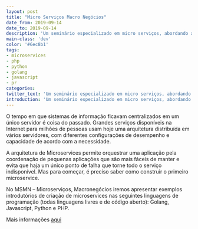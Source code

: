 ```yaml
---
layout: post
title: "Micro Serviços Macro Negócios"
date_from: 2019-09-14
date_to: 2019-09-14
description: 'Um seminário especializado em micro serviços, abordando arquitetura e implementação.'
main-class: 'dev'
color: '#6ec8b1'
tags:
- microservices
- php
- python
- golang
- javascript
- pr
categories:
twitter_text: 'Um seminário especializado em micro serviços, abordando arquitetura e implementação.'
introduction: 'Um seminário especializado em micro serviços, abordando arquitetura e implementação.'
---
```


O tempo em que sistemas de informação ficavam centralizados em um único servidor é coisa do passado. Grandes serviços disponíveis na Internet para milhões de pessoas usam hoje uma arquitetura distribuída em vários servidores, com diferentes configurações de desempenho e capacidade de acordo com a necessidade. 

A arquitetura de Microservices permite orquestrar uma aplicação pela coordenação de pequenas aplicações que são mais fáceis de manter e evita que haja um único ponto de falha que torne todo o serviço indisponível. Mas para começar, é preciso saber como construir o primeiro microservice.

No MSMN – Microserviços, Macronegócios iremos apresentar exemplos introdutórios de criação de microservices nas seguintes linguagens de programação (todas linguagens livres e de código aberto): Golang, Javascript, Python e PHP.
 

 Mais informações [aqui](http://www.msmn.com.br)

